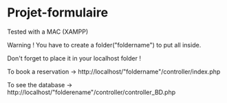 # Projet-formulaire
Tested with a MAC (XAMPP)

Warning ! You have to create a folder("foldername") to put all inside.

Don't forget to place it in your localhost folder !


To book a reservation -> http://localhost/"foldername"/controller/index.php

To see the database -> http://localhost/"folderename"/controller/controller_BD.php



